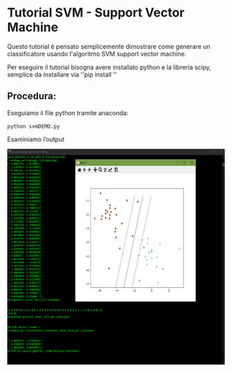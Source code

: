 # Tutorial SVM - Support Vector Machine

Questo tutorial è pensato semplicemente dimostrare come generare un classificatore usando l'algoritmo SVM support vector machine.

Per eseguire il tutorial bisogna avere installato python e la libreria scipy, semplice da installare via ''pip install '' 


## Procedura:

Eseguiamo il file python tramite anaconda: 

 	python svmDEMO.py


Esaminiamo l’output

<img src="https://github.com/bellonemauro/Tutorial_corsoIFOA2021_big/blob/main/lezione6/Tutorials/svm/screen_result.png"  width="680" height="500" />

